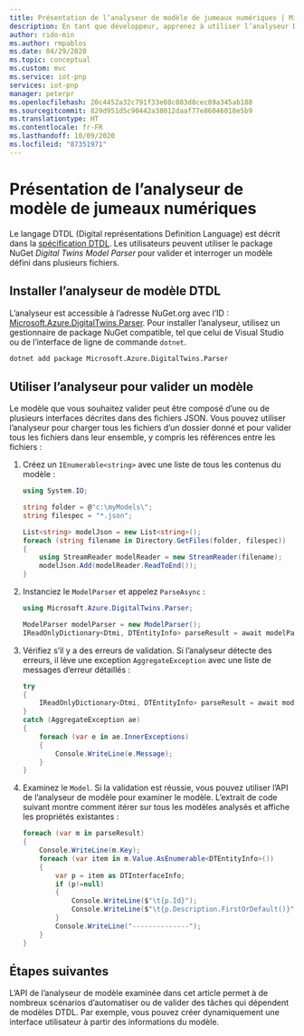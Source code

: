 ```yaml
---
title: Présentation de l’analyseur de modèle de jumeaux numériques | Microsoft Docs
description: En tant que développeur, apprenez à utiliser l’analyseur DTDL pour valider des modèles
author: rido-min
ms.author: rmpablos
ms.date: 04/29/2020
ms.topic: conceptual
ms.custom: mvc
ms.service: iot-pnp
services: iot-pnp
manager: peterpr
ms.openlocfilehash: 20c4452a32c791f33e08c883d8cec89a345ab188
ms.sourcegitcommit: 829d951d5c90442a38012daaf77e86046018e5b9
ms.translationtype: HT
ms.contentlocale: fr-FR
ms.lasthandoff: 10/09/2020
ms.locfileid: "87351971"
---
```

# <a name="understand-the-digital-twins-model-parser"></a>Présentation de l’analyseur de modèle de jumeaux numériques

Le langage DTDL (Digital représentations Definition Language) est décrit dans la [spécification DTDL](https://github.com/Azure/opendigitaltwins-dtdl). Les utilisateurs peuvent utiliser le package NuGet _Digital Twins Model Parser_ pour valider et interroger un modèle défini dans plusieurs fichiers.

## <a name="install-the-dtdl-model-parser"></a>Installer l’analyseur de modèle DTDL

L’analyseur est accessible à l’adresse NuGet.org avec l’ID : [Microsoft.Azure.DigitalTwins.Parser](https://www.nuget.org/packages/Microsoft.Azure.DigitalTwins.Parser). Pour installer l’analyseur, utilisez un gestionnaire de package NuGet compatible, tel que celui de Visual Studio ou de l’interface de ligne de commande `dotnet`.

```bash
dotnet add package Microsoft.Azure.DigitalTwins.Parser
```

## <a name="use-the-parser-to-validate-a-model"></a>Utiliser l’analyseur pour valider un modèle

Le modèle que vous souhaitez valider peut être composé d’une ou de plusieurs interfaces décrites dans des fichiers JSON. Vous pouvez utiliser l’analyseur pour charger tous les fichiers d’un dossier donné et pour valider tous les fichiers dans leur ensemble, y compris les références entre les fichiers :

1. Créez un `IEnumerable<string>` avec une liste de tous les contenus du modèle :

    ```csharp
    using System.IO;

    string folder = @"c:\myModels\";
    string filespec = "*.json";

    List<string> modelJson = new List<string>();
    foreach (string filename in Directory.GetFiles(folder, filespec))
    {
        using StreamReader modelReader = new StreamReader(filename);
        modelJson.Add(modelReader.ReadToEnd());
    }
    ```

1. Instanciez le `ModelParser` et appelez `ParseAsync` :

    ```csharp
    using Microsoft.Azure.DigitalTwins.Parser;

    ModelParser modelParser = new ModelParser();
    IReadOnlyDictionary<Dtmi, DTEntityInfo> parseResult = await modelParser.ParseAsync(modelJson);
    ```

1. Vérifiez s’il y a des erreurs de validation. Si l’analyseur détecte des erreurs, il lève une exception `AggregateException` avec une liste de messages d’erreur détaillés :

    ```csharp
    try
    {
        IReadOnlyDictionary<Dtmi, DTEntityInfo> parseResult = await modelParser.ParseAsync(modelJson);
    }
    catch (AggregateException ae)
    {
        foreach (var e in ae.InnerExceptions)
        {
            Console.WriteLine(e.Message);
        }
    }
    ```

1. Examinez le `Model`. Si la validation est réussie, vous pouvez utiliser l’API de l’analyseur de modèle pour examiner le modèle. L’extrait de code suivant montre comment itérer sur tous les modèles analysés et affiche les propriétés existantes :

    ```csharp
    foreach (var m in parseResult)
    {
        Console.WriteLine(m.Key);
        foreach (var item in m.Value.AsEnumerable<DTEntityInfo>())
        {
            var p = item as DTInterfaceInfo;
            if (p!=null)
            {
                Console.WriteLine($"\t{p.Id}");
                Console.WriteLine($"\t{p.Description.FirstOrDefault()}");
            }
            Console.WriteLine("--------------");
        }
    }
    ```

## <a name="next-steps"></a>Étapes suivantes

L’API de l’analyseur de modèle examinée dans cet article permet à de nombreux scénarios d’automatiser ou de valider des tâches qui dépendent de modèles DTDL. Par exemple, vous pouvez créer dynamiquement une interface utilisateur à partir des informations du modèle.
